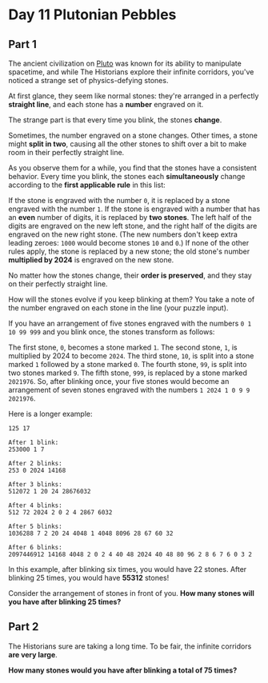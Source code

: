 # Day 11 Plutonian Pebbles

## Part 1

The ancient civilization on [Pluto](https://adventofcode.com/2019/day/20) was known for its ability to manipulate spacetime, and while The Historians explore their infinite corridors, you've noticed a strange set of physics-defying stones.

At first glance, they seem like normal stones: they're arranged in a perfectly **straight line**, and each stone has a **number** engraved on it.

The strange part is that every time you blink, the stones **change**.

Sometimes, the number engraved on a stone changes. Other times, a stone might **split in two**, causing all the other stones to shift over a bit to make room in their perfectly straight line.

As you observe them for a while, you find that the stones have a consistent behavior. Every time you blink, the stones each **simultaneously** change according to the **first applicable rule** in this list:

If the stone is engraved with the number ```0```, it is replaced by a stone engraved with the number ```1```.
If the stone is engraved with a number that has an **even** number of digits, it is replaced by **two stones**. The left half of the digits are engraved on the new left stone, and the right half of the digits are engraved on the new right stone. (The new numbers don't keep extra leading zeroes: ```1000``` would become stones ```10``` and ```0```.)
If none of the other rules apply, the stone is replaced by a new stone; the old stone's number **multiplied by 2024** is engraved on the new stone.

No matter how the stones change, their **order is preserved**, and they stay on their perfectly straight line.

How will the stones evolve if you keep blinking at them? You take a note of the number engraved on each stone in the line (your puzzle input).

If you have an arrangement of five stones engraved with the numbers ```0 1 10 99 999``` and you blink once, the stones transform as follows:

The first stone, ```0```, becomes a stone marked ```1```.
The second stone, ```1```, is multiplied by 2024 to become ```2024```.
The third stone, ```10```, is split into a stone marked ```1``` followed by a stone marked ```0```.
The fourth stone, ```99```, is split into two stones marked ```9```.
The fifth stone, ```999```, is replaced by a stone marked ```2021976```.
So, after blinking once, your five stones would become an arrangement of seven stones engraved with the numbers ```1 2024 1 0 9 9 2021976```.

Here is a longer example:

```Initial arrangement:
125 17

After 1 blink:
253000 1 7

After 2 blinks:
253 0 2024 14168

After 3 blinks:
512072 1 20 24 28676032

After 4 blinks:
512 72 2024 2 0 2 4 2867 6032

After 5 blinks:
1036288 7 2 20 24 4048 1 4048 8096 28 67 60 32

After 6 blinks:
2097446912 14168 4048 2 0 2 4 40 48 2024 40 48 80 96 2 8 6 7 6 0 3 2
```

In this example, after blinking six times, you would have 22 stones. After blinking 25 times, you would have **55312** stones!

Consider the arrangement of stones in front of you. **How many stones will you have after blinking 25 times?**

## Part 2

The Historians sure are taking a long time. To be fair, the infinite corridors **are very large**.

**How many stones would you have after blinking a total of 75 times?**
